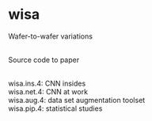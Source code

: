 # wisa
Wafer-to-wafer variations<br/><br/>

Source code to paper<br/><br/>

wisa.ins.4: CNN insides<br/>
wisa.net.4: CNN at work<br/>
wisa.aug.4: data set augmentation toolset<br/>
wisa.pip.4: statistical studies
